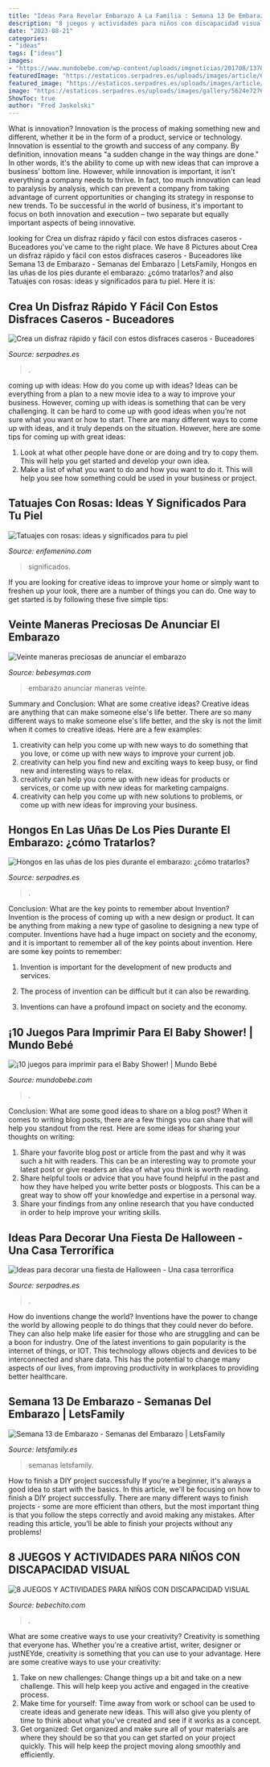 ```yaml
---
title: "Ideas Para Revelar Embarazo A La Familia : Semana 13 De Embarazo"
description: "8 juegos y actividades para niños con discapacidad visual"
date: "2023-08-21"
categories:
- "ideas"
tags: ["ideas"]
images:
- "https://www.mundobebe.com/wp-content/uploads/imgnoticias/201708/13789.jpg"
featuredImage: "https://estaticos.serpadres.es/uploads/images/article/604a577b5bafe816e259ef1a/hongos-unas-embarazo_s.jpg"
featured_image: "https://estaticos.serpadres.es/uploads/images/article/604a577b5bafe816e259ef1a/hongos-unas-embarazo_s.jpg"
image: "https://estaticos.serpadres.es/uploads/images/gallery/5624e7276e0630f93313bfab/gelesmadrid.jpg"
ShowToc: true
author: "Fred Jaskolski"
---
```



What is innovation?
Innovation is the process of making something new and different, whether it be in the form of a product, service or technology. Innovation is essential to the growth and success of any company. By definition, innovation means "a sudden change in the way things are done." In other words, it's the ability to come up with new ideas that can improve a business' bottom line.
However, while innovation is important, it isn't everything a company needs to thrive. In fact, too much innovation can lead to paralysis by analysis, which can prevent a company from taking advantage of current opportunities or changing its strategy in response to new trends. To be successful in the world of business, it's important to focus on both innovation and execution – two separate but equally important aspects of being innovative.

	

		
looking for Crea un disfraz rápido y fácil con estos disfraces caseros - Buceadores you've came to the right place. We have 8 Pictures about Crea un disfraz rápido y fácil con estos disfraces caseros - Buceadores like Semana 13 de Embarazo - Semanas del Embarazo | LetsFamily, Hongos en las uñas de los pies durante el embarazo: ¿cómo tratarlos? and also Tatuajes con rosas: ideas y significados para tu piel. Here it is:
		
    
## Crea Un Disfraz Rápido Y Fácil Con Estos Disfraces Caseros - Buceadores

<img loading=lazy src="https://estaticos.serpadres.es/uploads/images/gallery/56a0ae125bafe8c7b8d22223/buceadores.jpg" onerror="this.onerror=null;this.src='https://tse2.mm.bing.net/th?id=OIP.6B-N6rzH5UGuQg0wsA1_gAHaFj&amp;pid=15.1';" alt="Crea un disfraz rápido y fácil con estos disfraces caseros - Buceadores">

_Source: serpadres.es_

>. 

	

coming up with ideas: How do you come up with ideas?
Ideas can be everything from a plan to a new movie idea to a way to improve your business. However, coming up with ideas is something that can be very challenging. It can be hard to come up with good ideas when you’re not sure what you want or how to start. There are many different ways to come up with ideas, and it truly depends on the situation. However, here are some tips for coming up with great ideas: 
1. Look at what other people have done or are doing and try to copy them. This will help you get started and develop your own idea. 
2. Make a list of what you want to do and how you want to do it. This will help you see how something could be used in your business or project. 

    
## Tatuajes Con Rosas: Ideas Y Significados Para Tu Piel

<img loading=lazy src="https://assets.afcdn.com/album/D20191112/phalbm25851998.jpg" onerror="this.onerror=null;this.src='https://tse4.mm.bing.net/th?id=OIP.tqXCaAYSyyGbkQslDXZEDAHaLV&amp;pid=15.1';" alt="Tatuajes con rosas: ideas y significados para tu piel">

_Source: enfemenino.com_

>significados. 

	

If you are looking for creative ideas to improve your home or simply want to freshen up your look, there are a number of things you can do. One way to get started is by following these five simple tips: 

    
## Veinte Maneras Preciosas De Anunciar El Embarazo

<img loading=lazy src="https://i.blogs.es/d57278/anuncioembarazo/original.jpg" onerror="this.onerror=null;this.src='https://tse1.mm.bing.net/th?id=OIP.lZWN5fSHJEbaRe59ZIyMCQEsEg&amp;pid=15.1';" alt="Veinte maneras preciosas de anunciar el embarazo">

_Source: bebesymas.com_

>embarazo anunciar maneras veinte. 

	

Summary and Conclusion: What are some creative ideas?
Creative ideas are anything that can make someone else's life better. There are so many different ways to make someone else's life better, and the sky is not the limit when it comes to creative ideas. Here are a few examples: 
1) creativity can help you come up with new ways to do something that you love, or come up with new ways to improve your current job. 
2) creativity can help you find new and exciting ways to keep busy, or find new and interesting ways to relax. 
3) creativity can help you come up with new ideas for products or services, or come up with new ideas for marketing campaigns. 
4) creativity can help you come up with new solutions to problems, or come up with new ideas for improving your business.

    
## Hongos En Las Uñas De Los Pies Durante El Embarazo: ¿cómo Tratarlos?

<img loading=lazy src="https://estaticos.serpadres.es/uploads/images/article/604a577b5bafe816e259ef1a/hongos-unas-embarazo_s.jpg" onerror="this.onerror=null;this.src='https://tse3.mm.bing.net/th?id=OIP.Z4T-n1sd-J6gKJZ3rPYKpwHaD4&amp;pid=15.1';" alt="Hongos en las uñas de los pies durante el embarazo: ¿cómo tratarlos?">

_Source: serpadres.es_

>. 

	

Conclusion: What are the key points to remember about Invention?
Invention is the process of coming up with a new design or product. It can be anything from making a new type of gasoline to designing a new type of computer. Inventions have had a huge impact on society and the economy, and it is important to remember all of the key points about invention. Here are some key points to remember:
1) Invention is important for the development of new products and services.

2) The process of invention can be difficult but it can also be rewarding.

3) Inventions can have a profound impact on society and the economy.

    
## ¡10 Juegos Para Imprimir Para El Baby Shower! | Mundo Bebé

<img loading=lazy src="https://www.mundobebe.com/wp-content/uploads/imgnoticias/201708/13789.jpg" onerror="this.onerror=null;this.src='https://tse3.mm.bing.net/th?id=OIP.zRq6LcEHAn9_KBceUEzb4AHaLc&amp;pid=15.1';" alt="¡10 juegos para imprimir para el Baby Shower! | Mundo Bebé">

_Source: mundobebe.com_

>. 

	

Conclusion: What are some good ideas to share on a blog post?
When it comes to writing blog posts, there are a few things you can share that will help you standout from the rest. Here are some ideas for sharing your thoughts on writing:
1. Share your favorite blog post or article from the past and why it was such a hit with readers. This can be an interesting way to promote your latest post or give readers an idea of what you think is worth reading. 
2. Share helpful tools or advice that you have found helpful in the past and how they have helped you write better posts or blogposts. This can be a great way to show off your knowledge and expertise in a personal way. 
3. Share your findings from any online research that you have conducted in order to help improve your writing skills.

    
## Ideas Para Decorar Una Fiesta De Halloween - Una Casa Terrorífica

<img loading=lazy src="https://estaticos.serpadres.es/uploads/images/gallery/5624e7276e0630f93313bfab/gelesmadrid.jpg" onerror="this.onerror=null;this.src='https://tse3.mm.bing.net/th?id=OIP.PLtSFq-bNwofo27GBrTuNADwEE&amp;pid=15.1';" alt="Ideas para decorar una fiesta de Halloween - Una casa terrorífica">

_Source: serpadres.es_

>. 

	

How do inventions change the world?
Inventions have the power to change the world by allowing people to do things that they could never do before. They can also help make life easier for those who are struggling and can be a boon for industry. One of the latest inventions to gain popularity is the internet of things, or IOT. This technology allows objects and devices to be interconnected and share data. This has the potential to change many aspects of our lives, from improving productivity in workplaces to providing better healthcare.

    
## Semana 13 De Embarazo - Semanas Del Embarazo | LetsFamily

<img loading=lazy src="https://letsfamily.es/wp-content/uploads/2019/01/semana-13-embarazo.jpg" onerror="this.onerror=null;this.src='https://tse4.mm.bing.net/th?id=OIP.YvfbHmJBxob-vMg0hwa3ZAHaE1&amp;pid=15.1';" alt="Semana 13 de Embarazo - Semanas del Embarazo | LetsFamily">

_Source: letsfamily.es_

>semanas letsfamily. 

	

How to finish a DIY project successfully
If you're a beginner, it's always a good idea to start with the basics. In this article, we'll be focusing on how to finish a DIY project successfully. There are many different ways to finish projects - some are more efficient than others, but the most important thing is that you follow the steps correctly and avoid making any mistakes. After reading this article, you'll be able to finish your projects without any problems!

    
## 8 JUEGOS Y ACTIVIDADES PARA NIÑOS CON DISCAPACIDAD VISUAL

<img loading=lazy src="https://bebechito.com/wp-content/uploads/2020/05/actividades-para-niños-con-discapacidad-visual-2.jpg" onerror="this.onerror=null;this.src='https://tse1.mm.bing.net/th?id=OIP.Gi9d_zJxnl_KKfZYpShkPwHaE8&amp;pid=15.1';" alt="8 JUEGOS Y ACTIVIDADES PARA NIÑOS CON DISCAPACIDAD VISUAL">

_Source: bebechito.com_

>. 

	

What are some creative ways to use your creativity?
Creativity is something that everyone has. Whether you're a creative artist, writer, designer or justNEYde, creativity is something that you can use to your advantage. Here are some creative ways to use your creativity: 
1. Take on new challenges: Change things up a bit and take on a new challenge. This will help keep you active and engaged in the creative process. 
2. Make time for yourself: Time away from work or school can be used to create ideas and generate new ideas. This will also give you plenty of time to think about what you've created and see if it works as a concept. 
3. Get organized: Get organized and make sure all of your materials are where they should be so that you can get started on your project quickly. This will help keep the project moving along smoothly and efficiently. 

